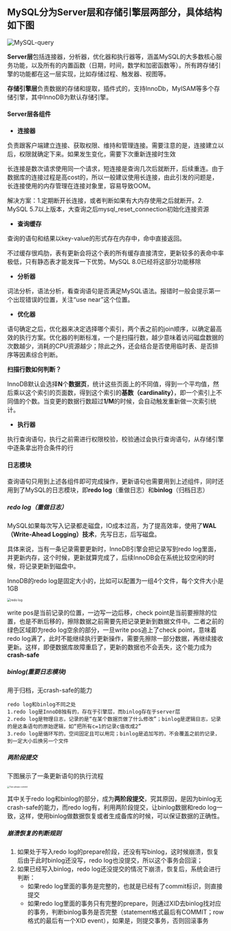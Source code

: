 ## MySQL分为Server层和存储引擎层两部分，具体结构如下图

![MySQL-query](D:\Users\zhou_yao\workspace\just-for-review-and-zhuangB\MySQL\MySQL-query.png)



**Server层**包括连接器，分析器，优化器和执行器等，涵盖MySQL的大多数核心服务功能，以及所有的内置函数（日期，时间，数学和加密函数等）。所有跨存储引擎的功能都在这一层实现，比如存储过程、触发器、视图等。

**存储引擎层**负责数据的存储和提取，插件式的，支持InnoDb，MyISAM等多个存储引擎，其中InnoDB为默认存储引擎。



#### Server层各组件

- **连接器**

负责跟客户端建立连接、获取权限、维持和管理连接。需要注意的是，连接建立以后，权限就确定下来。如果发生变化，需要下次重新连接时生效

长连接是数次请求使用同一个请求，短连接是查询几次后就断开，后续重连。由于数据库的连接过程是高cost的，所以一般建议使用长连接，由此引发的问题是，长连接使用的内存管理在连接对象里，容易导致OOM。

解决方案：1.定期断开长连接，或者判断如果有大内存使用之后就断开。2. MySQL 5.7以上版本，大查询之后mysql_reset_connection初始化连接资源

- **查询缓存**

查询的语句和结果以key-value的形式存在内存中，命中直接返回。

不过缓存很鸡肋，表有更新会将这个表的所有缓存直接清空，更新较多的表命中率极低，只有静态表才能发挥一下优势。MySQL 8.0已经将这部分功能移除

- **分析器**

词法分析，语法分析，看查询语句是否满足MySQL语法。报错时一般会提示第一个出现错误的位置，关注“use near”这个位置。

- **优化器**

语句确定之后，优化器来决定选择哪个索引，两个表之前的join顺序，以确定最高效的执行方案。优化器的判断标准，一个是扫描行数，越少意味着访问磁盘数据的次数越少，消耗的CPU资源越少；除此之外，还会结合是否使用临时表、是否排序等因素综合判断。

**扫描行数如何判断？**

InnoDB默认会选择**N**个**数据页**，统计这些页面上的不同值，得到一个平均值，然后乘以这个索引的页面数，得到这个索引的**基数（cardinality）**，即一个索引上不同值的个数。当变更的数据行数超过**1/M**的时候，会自动触发重新做一次索引统计。

[^提示]: 如果MySQL扫描行数计算有很大偏差，可以通过使用analyze table xxx来修正一下

- **执行器**

执行查询语句，执行之前需进行权限校验，校验通过会执行查询语句，从存储引擎中逐条拿出符合条件的行

[^权限校验]: 优化器之前也做了preCheck校验，但是无法对运行时的表进行权限验证，比如使用了触发器的情况



#### 日志模块

查询语句只用到上述各组件即可完成操作，更新语句也需要用到上述组件，同时还用到了MySQL的日志模块，即**redo log**（重做日志）和**binlog**（归档日志）

##### redo log（重做日志）

MySQL如果每次写入记录都走磁盘，IO成本过高，为了提高效率，使用了**WAL（Write-Ahead Logging）技术**，先写日志，后写磁盘。

具体来说，当有一条记录需要更新时，InnoDB引擎会把记录写到redo log里面，并更新内存，这个时候，更新就算完成了，后续InnoDB会在系统比较空闲的时候，将记录更新到磁盘中。

InnoDB的redo log是固定大小的，比如可以配置为一组4个文件，每个文件大小是1GB

<img src="D:\Users\zhou_yao\workspace\just-for-review-and-zhuangB\MySQL\redo log.png" alt="redo log" style="zoom:50%;" />

write pos是当前记录的位置，一边写一边后移，check point是当前要擦除的位置，也是不断后移的，擦除数据之前需要先把记录更新到数据文件中。二者之前的绿色区域即为redo log空余的部分，一旦write pos追上了check point，意味着redo log满了，此时不能继续执行更新操作，需要先擦除一部分数据，再继续接收更新。这样，即便数据库故障重启了，更新的数据也不会丢失，这个能力成为**crash-safe**

##### binlog(重要日志模块)

用于归档，无crash-safe的能力

```
redo log和binlog不同之处
1.redo log是InnoDB独有的，存在于引擎层，而binlog存在于server层
2.redo log是物理日志，记录的是“在某个数据页做了什么修改”；binlog是逻辑日志，记录的是这条语句的原始逻辑，如“把所有c=1的记录c值改成2”
3.redo log是循环写的，空间固定且可以用完；binlog是追加写的，不会覆盖之前的记录，到一定大小后换另一个文件
```

##### 两阶段提交

下图展示了一条更新语句的执行流程

<img src="D:\Users\zhou_yao\workspace\just-for-review-and-zhuangB\MySQL\Two-phase commit.png" alt="Two-phase commit" style="zoom: 33%;" />

其中关于redo log和binlog的部分，成为**两阶段提交**，究其原因，是因为binlog无crash-safe的能力，而redo log有，利用两阶段提交，让binlog数据和redo log一致，这样，使用binlog做数据恢复或者生成备库的时候，可以保证数据的正确性。

##### 崩溃恢复的判断规则

1. 如果处于写入redo log的prepare阶段，还没有写binlog，这时候崩溃，恢复后由于此时binlog还没写，redo log也没提交，所以这个事务会回滚；
2. 如果已经写入binlog，redo log还没提交的情况下崩溃，恢复后，系统会进行判断：
   - 如果redo log里面的事务是完整的，也就是已经有了commit标识，则直接提交
   - 如果redo log里面的事务只有完整的prepare，则通过XID去binlog找对应的事务，判断binlog事务是否完整（statement格式最后有COMMIT；row格式的最后有一个XID event），如果是，则提交事务，否则回滚事务

